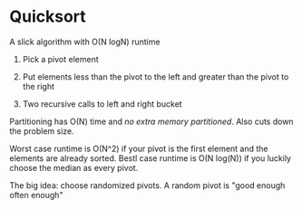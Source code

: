 # Quicksort

A slick algorithm with O(N logN) runtime

1. Pick a pivot element

2. Put elements less than the pivot to the left and greater than the pivot to the right

3. Two recursive calls to left and right bucket

Partitioning has O(N) time and _no extra memory partitioned_. Also cuts down the problem size.

Worst case runtime is O(N^2) if your pivot is the first element and the elements are already sorted. Bestl case runtime is O(N log(N)) if you luckily choose the median as every pivot.

The big idea: choose randomized pivots. A random pivot is "good enough often enough"
